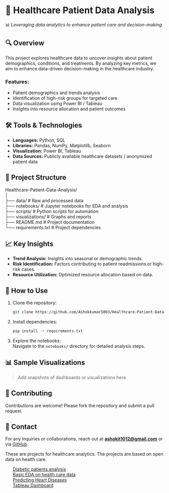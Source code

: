 # 🏥 Healthcare Patient Data Analysis  

📊 *Leveraging data analytics to enhance patient care and decision-making.*

## 🔍 Overview  

This project explores healthcare data to uncover insights about patient demographics, conditions, and treatments. By analyzing key metrics, we aim to enhance data-driven decision-making in the healthcare industry.  

### Features:  
- Patient demographics and trends analysis  
- Identification of high-risk groups for targeted care  
- Data visualization using Power BI / Tableau  
- Insights into resource allocation and patient outcomes  

## 🛠️ Tools & Technologies  

- **Languages:** Python, SQL  
- **Libraries:** Pandas, NumPy, Matplotlib, Seaborn  
- **Visualization:** Power BI, Tableau  
- **Data Sources:** Publicly available healthcare datasets / anonymized patient data  


## 📂 Project Structure  

Healthcare-Patient-Data-Analysis/  
│  
├── data/                     # Raw and processed data  
├── notebooks/                # Jupyter notebooks for EDA and analysis  
├── scripts/                  # Python scripts for automation  
├── visualizations/           # Graphs and reports  
├── README.md                 # Project documentation  
└── requirements.txt          # Project dependencies  


## 📈 Key Insights  

- **Trend Analysis:** Insights into seasonal or demographic trends.  
- **Risk Identification:** Factors contributing to patient readmissions or high-risk cases.  
- **Resource Utilization:** Optimized resource allocation based on data.  


## 🚀 How to Use  

1. Clone the repository:  
   ```bash  
   git clone https://github.com/Ashokkumar5003/Healthcare-Patient-Data-Analysis.git  
   ```  


2. Install dependencies:  
   ```bash  
   pip install -r requirements.txt  
   ```  

3. Explore the notebooks:  
   Navigate to the `notebooks/` directory for detailed analysis steps.  


## 📊 Sample Visualizations  

> Add snapshots of dashboards or visualizations here.  

## 🌟 Contributing  

Contributions are welcome! Please fork the repository and submit a pull request.  


## 📧 Contact  

For any inquiries or collaborations, reach out at **ashokit1012@gmail.com** or via [GitHub](https://github.com/Ashokkumar5003).  

These are projects for healthcare analytics. The projects are based on open data on health care.

<ol>
   <a href="https://github.com/Ashokkumar5003/Healthcare-Patient-Data-Analysis/tree/main/Analysis%20of%20Patients%20with%20Diabete" > Diabetic patients analysis </a></br>
   <a href="https://github.com/Ashokkumar5003/Healthcare-Patient-Data-Analysis/tree/main/Health%20Care%20Analytics%20-Basic%20EDA%20and%20Visualization" > Basic EDA on health care data </a></br>
   <a href="https://github.com/Ashokkumar5003/Healthcare-Patient-Data-Analysis/tree/main/Predicting%20Heart%20Diseases" > Predicting Heart Diseases </a></br>
   <a href="https://github.com/Ashokkumar5003/Healthcare-Patient-Data-Analysis/tree/main/Tableau%20Dashboard%20of%20Covid%2019%20in%20India" >Tableau Dashboard </a> <br>
</ol>
